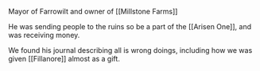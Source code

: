 Mayor of Farrowilt and owner of [[Millstone Farms]]

He was sending people to the ruins so be a part of the [[Arisen One]], and was receiving money.

We found his journal describing all is wrong doings, including how we was given [[Fillanore]] almost as a gift.